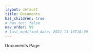 ```yaml
---
layout: default
title: Documents
has_children: true
# has_toc: false
nav_order: 99
# last_modified_date: 2022-11-15T10:00
---
```


Documents Page